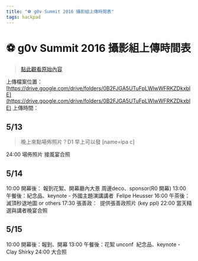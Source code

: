 ```yaml
---
title: "⚽ g0v Summit 2016 攝影組上傳時間表"
tags: hackpad
---
```


# ⚽ g0v Summit 2016 攝影組上傳時間表

> [點此觀看原始內容](https://g0v.hackpad.tw/xM55mRsSdIc)


上傳檔案位置：[https://drive.google.com/drive/folders/0B2FJGA5UTuFpLWlwWFRKZDkxblE](https://drive.google.com/drive/folders/0B2FJGA5UTuFpLWlwWFRKZDkxblE)
上傳時間：
## 5/13

> 晚上來點場佈照片？D1 早上可以發
> [name=ipa c]

24:00 場佈照片 接風宴合照
## 5/14

10:00 開幕後： 報到花絮、開幕廳內大景 周邊deco、sponsor(R0 開幕)
13:00 午餐後：紀念品、keynote - 外國主題演講講者  Felipe Heusser
16:00 午茶後： 滅頂秒退地圖 or others
17:30 張善政：  提供張善政照片 (key ppl)
22:00 當天精選與講者晚宴合照
## 5/15

10:00 開幕後：報到、開幕
13:00 午餐後：花絮 unconf  紀念品、keynote - Clay Shirky
24:00 大合照

